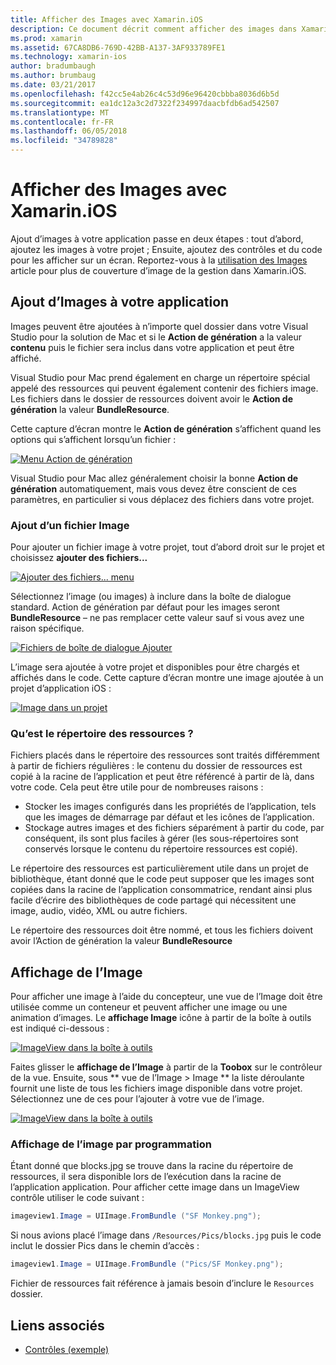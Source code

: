 ```yaml
---
title: Afficher des Images avec Xamarin.iOS
description: Ce document décrit comment afficher des images dans Xamarin.iOS. Elle couvre l’ajout d’images à une application par programme ou via le concepteur iOS.
ms.prod: xamarin
ms.assetid: 67CA8DB6-769D-42BB-A137-3AF933789FE1
ms.technology: xamarin-ios
author: bradumbaugh
ms.author: brumbaug
ms.date: 03/21/2017
ms.openlocfilehash: f42cc5e4ab26c4c53d96e96420cbbba8036d6b5d
ms.sourcegitcommit: ea1dc12a3c2d7322f234997daacbfdb6ad542507
ms.translationtype: MT
ms.contentlocale: fr-FR
ms.lasthandoff: 06/05/2018
ms.locfileid: "34789828"
---
```

# <a name="displaying-images-with-xamarinios"></a>Afficher des Images avec Xamarin.iOS

Ajout d’images à votre application passe en deux étapes : tout d’abord, ajoutez les images à votre projet ; Ensuite, ajoutez des contrôles et du code pour les afficher sur un écran. Reportez-vous à la [utilisation des Images](~/ios/app-fundamentals/images-icons/index.md) article pour plus de couverture d’image de la gestion dans Xamarin.iOS.

## <a name="adding-images-to-your-app"></a>Ajout d’Images à votre application

Images peuvent être ajoutées à n’importe quel dossier dans votre Visual Studio pour la solution de Mac et si le **Action de génération** a la valeur **contenu** puis le fichier sera inclus dans votre application et peut être affiché.

Visual Studio pour Mac prend également en charge un répertoire spécial appelé des ressources qui peuvent également contenir des fichiers image. Les fichiers dans le dossier de ressources doivent avoir le **Action de génération** la valeur **BundleResource**.

Cette capture d’écran montre le **Action de génération** s’affichent quand les options qui s’affichent lorsqu’un fichier :

 [![](image-images/image30a.png "Menu Action de génération")](image-images/image30a.png#lightbox)

Visual Studio pour Mac allez généralement choisir la bonne **Action de génération** automatiquement, mais vous devez être conscient de ces paramètres, en particulier si vous déplacez des fichiers dans votre projet.

### <a name="adding-an-image-file"></a>Ajout d’un fichier Image

Pour ajouter un fichier image à votre projet, tout d’abord droit sur le projet et choisissez **ajouter des fichiers...**

 [![](image-images/image31a.png "Ajouter des fichiers... menu")](image-images/image31a.png#lightbox)

Sélectionnez l’image (ou images) à inclure dans la boîte de dialogue standard. Action de génération par défaut pour les images seront **BundleResource** – ne pas remplacer cette valeur sauf si vous avez une raison spécifique.

 [![](image-images/image32a.png "Fichiers de boîte de dialogue Ajouter")](image-images/image32a.png#lightbox)

L’image sera ajoutée à votre projet et disponibles pour être chargés et affichés dans le code. Cette capture d’écran montre une image ajoutée à un projet d’application iOS :

 [![](image-images/image33a.png "Image dans un projet")](image-images/image33a.png#lightbox)

### <a name="what-is-the-resources-directory"></a>Qu’est le répertoire des ressources ?

Fichiers placés dans le répertoire des ressources sont traités différemment à partir de fichiers régulières : le contenu du dossier de ressources est copié à la racine de l’application et peut être référencé à partir de là, dans votre code. Cela peut être utile pour de nombreuses raisons :

-  Stocker les images configurés dans les propriétés de l’application, tels que les images de démarrage par défaut et les icônes de l’application.
-  Stockage autres images et des fichiers séparément à partir du code, par conséquent, ils sont plus faciles à gérer (les sous-répertoires sont conservés lorsque le contenu du répertoire ressources est copié).


Le répertoire des ressources est particulièrement utile dans un projet de bibliothèque, étant donné que le code peut supposer que les images sont copiées dans la racine de l’application consommatrice, rendant ainsi plus facile d’écrire des bibliothèques de code partagé qui nécessitent une image, audio, vidéo, XML ou autre fichiers.



Le répertoire des ressources doit être nommé, et tous les fichiers doivent avoir l’Action de génération la valeur **BundleResource**

## <a name="displaying-the-image"></a>Affichage de l’Image

Pour afficher une image à l’aide du concepteur, une vue de l’Image doit être utilisée comme un conteneur et peuvent afficher une image ou une animation d’images. Le **affichage Image** icône à partir de la boîte à outils est indiqué ci-dessous :

 [![](image-images/image35a.png "ImageView dans la boîte à outils")](image-images/image35.png#lightbox)

Faites glisser le **affichage de l’Image** à partir de la **Toobox** sur le contrôleur de la vue. Ensuite, sous ** vue de l’Image > Image ** la liste déroulante fournit une liste de tous les fichiers image disponible dans votre projet. Sélectionnez une de ces pour l’ajouter à votre vue de l’image.

 [![](image-images/image36a.png "ImageView dans la boîte à outils")](image-images/image36.png#lightbox)

### <a name="displaying-the-image-programmatically"></a>Affichage de l’image par programmation

Étant donné que blocks.jpg se trouve dans la racine du répertoire de ressources, il sera disponible lors de l’exécution dans la racine de l’application application. Pour afficher cette image dans un ImageView contrôle utiliser le code suivant :

```csharp
imageview1.Image = UIImage.FromBundle ("SF Monkey.png");
```

Si nous avions placé l’image dans `/Resources/Pics/blocks.jpg` puis le code inclut le dossier Pics dans le chemin d’accès :

```csharp
imageview1.Image = UIImage.FromBundle ("Pics/SF Monkey.png");
```

Fichier de ressources fait référence à jamais besoin d’inclure le `Resources` dossier.


## <a name="related-links"></a>Liens associés

- [Contrôles (exemple)](https://developer.xamarin.com/samples/Controls/)
